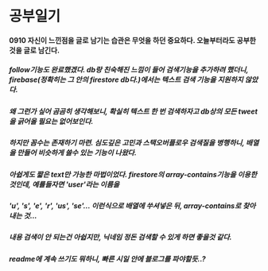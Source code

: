 # 공부일기 
#### 0910  자신이 느낀점을 글로 남기는 습관은 무엇을 하던 중요하다. 오늘부터라도 공부한 것을 글로 남긴다. 
##### follow기능도 완료했겠다. db랑 친숙해진 느낌이 들어 검색기능을 추가하려 했더니, firebase(정확히는 그 안의 firestore db다.)에서는 텍스트 검색 기능을 지원하지 않았다.  
##### 왜 그런가 싶어 곰곰히 생각해보니, 확실히 텍스트 한 번 검색하자고 db상의 모든 tweet을 긁어올 필요는 없어보인다.
##### 하지만 꼼수는 존재하기 마련. 심도깊은 고민과 스택오버플로우 검색질을 병행하니, 배열을 만들어 비슷하게 쓸수 있는 기능이 나왔다.
##### 아쉽게도 짧은 text만 가능한 마법이었다. firestore의 array-contains기능을 이용한 것인데, 예를들자면 'user'라는 이름을
##### 'u', 's', 'e', 'r', 'us', 'se'... 이런식으로 배열에 쑤셔넣은 뒤, array-contains로 찾아내는 것...
##### 내용 검색이 안 되는건 아쉽지만, 닉네임 정돈 검색할 수 있게 하면 좋을것 같다.
##### readme에 계속 쓰기도 뭐하니, 빠른 시일 안에 블로그를 파야할듯..?
